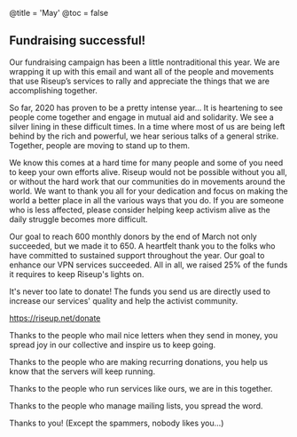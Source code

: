 @title = 'May'
@toc = false

Fundraising successful!
-----------------------

Our fundraising campaign has been a little nontraditional this year. We are wrapping it up with this email and want all of the people and movements that use Riseup’s services to rally and appreciate the things that we are accomplishing together.

So far, 2020 has proven to be a pretty intense year… It is heartening to see people come together and engage in mutual aid and solidarity. We see a silver lining in these difficult times. In a time where most of us are being left behind by the rich and powerful, we hear serious talks of a general strike. Together, people are moving to stand up to them.

We know this comes at a hard time for many people and some of you need to keep your own efforts alive. Riseup would not be possible without you all, or without the hard work that our communities do in movements around the world. We want to thank you all for your dedication and focus on making the world a better place in all the various ways that you do. If you are someone who is less affected, please consider helping keep activism alive as the daily struggle becomes more difficult.

Our goal to reach 600 monthly donors by the end of March not only succeeded, but we made it to 650. A heartfelt thank you to the folks who have committed to sustained support throughout the year. Our goal to enhance our VPN services succeeded. All in all, we raised 25% of the funds it requires to keep Riseup's lights on.

It's never too late to donate! The funds you send us are directly used to increase our services' quality and help the activist community.

https://riseup.net/donate

Thanks to the people who mail nice letters when they send in money, you spread joy in our collective and inspire us to keep going.

Thanks to the people who are making recurring donations, you help us know that the servers will keep running.

Thanks to the people who run services like ours, we are in this together.

Thanks to the people who manage mailing lists, you spread the word.

Thanks to you! (Except the spammers, nobody likes you…)
